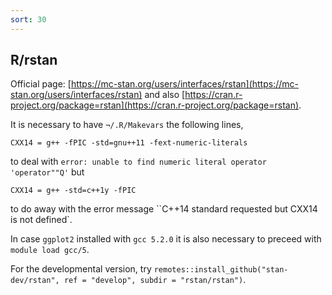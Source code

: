 ```yaml
---
sort: 30
---
```


## R/rstan

Official page: [https://mc-stan.org/users/interfaces/rstan](https://mc-stan.org/users/interfaces/rstan) and also [https://cran.r-project.org/package=rstan](https://cran.r-project.org/package=rstan).

It is necessary to have `¬/.R/Makevars` the following lines,

```
CXX14 = g++ -fPIC -std=gnu++11 -fext-numeric-literals
```

to deal with `error: unable to find numeric literal operator 'operator""Q'` but

```
CXX14 = g++ -std=c++1y -fPIC
```

to do away with the error message ``C++14 standard requested but CXX14 is not defined`.

In case `ggplot2` installed with `gcc 5.2.0` it is also necessary to preceed with `module load gcc/5`.

For the developmental version, try `remotes::install_github("stan-dev/rstan", ref = "develop", subdir = "rstan/rstan")`.
